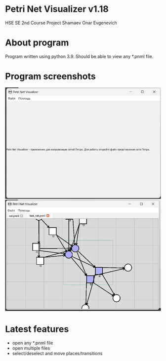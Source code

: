 # Petri Net Visualizer v1.18
HSE SE 2nd Course Project
Shamaev Onar Evgenevich
# About program
Program written using python 3.9.
Should be able to view any *.pnml file.
# Program screenshots
![image](github_data/preview.png)
![image](github_data/preview0.png)
# Latest features
- open any *.pnml file
- open multiple files
- select/deselect and move places/transitions